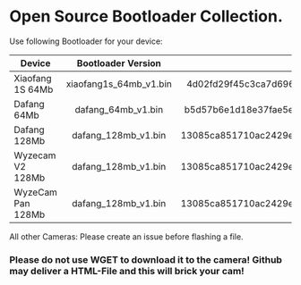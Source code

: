 # Open Source Bootloader Collection.

Use following Bootloader for your device:

| Device        | Bootloader Version           | MD5 of the file  |
| ------------- |:-------------:| -----:|
| Xiaofang 1S 64Mb    | xiaofang1s_64mb_v1.bin | 4d02fd29f45c3ca7d696011fd75e0284 |
| Dafang 64Mb    |   dafang_64mb_v1.bin    | b5d57b6e1d18e37fae5ed07b0633c7cc   |
| Dafang 128Mb |  dafang_128mb_v1.bin     |    13085ca851710ac2429e3e95da0d849c |
| Wyzecam V2 128Mb |  dafang_128mb_v1.bin     |  13085ca851710ac2429e3e95da0d849c   |
| WyzeCam Pan 128Mb|  dafang_128mb_v1.bin     |    13085ca851710ac2429e3e95da0d849c |



All other Cameras: Please create an issue before flashing a file.


### Please do not use WGET to download it to the camera! Github may deliver a HTML-File and this will brick your cam! 